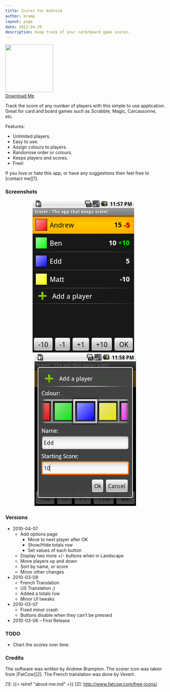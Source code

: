 ```yaml
---
title: Scorer for Android
author: bramp
layout: page
date: 2012-04-29
description: Keep track of your card/board game scores.
---
```

<div class="pull-right text-center">
  <a href="https://play.google.com/store/apps/details?id=net.bramp.scorer"><img src="https://chart.googleapis.com/chart?cht=qr&chs=150x150&chl=https://play.google.com/store/apps/details?id=net.bramp.scorer" width=150 height=150 /><br />Download Me</a>
</div>

Track the score of any number of players with this simple to use application. Great for card and board games such as Scrabble, Magic, Carcassonne, etc.

Features:

  * Unlimited players.
  * Easy to use.
  * Assign colours to players.
  * Randomise order or colours.
  * Keeps players and scores.
  * Free!

If you love or hate this app, or have any suggestions then feel free to [contact me][1].

### Screenshots

<div style="text-align:center">
  <img src="scorer_1.png" alt="" title="Scorer Screenshot" width="320" height="480" />
  &nbsp;&nbsp;
  <img src="scorer_2.png" alt="" title="Scorer Screenshot" width="320" height="480" />
</div>

### Versions

  * 2010-04-07 
      * Add options page 
          * Move to next player after OK
          * Show/Hide totals row
          * Set values of each button
      * Display two more +/- buttons when in Landscape
      * Move players up and down
      * Sort by name, or score
      * Minor other changes
  * 2010-03-09 
      * French Translation
      * US Translation ;)
      * Added a totals row
      * Minor UI tweaks
  * 2010-03-07 
      * Fixed minor crash
      * Buttons disable when they can&#8217;t be pressed
  * 2010-03-06 &#8211; First Release

### TODO

  * Chart the scores over time.

### Credits

The software was written by Andrew Brampton. The scorer icon was taken from [FatCow][2]. The French translation was done by Vevert.


 [1]: {{< relref "about-me.md" >}}
 [2]: http://www.fatcow.com/free-icons/
